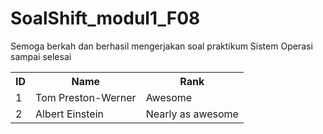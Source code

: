 # SoalShift_modul1_F08
Semoga berkah dan berhasil mengerjakan soal praktikum Sistem Operasi sampai selesai

<table>
<tr>
<th>ID</th><th>Name</th><th>Rank</th>
</tr>
<tr>
<td>1</td><td>Tom Preston-Werner</td><td>Awesome</td>
</tr>
<tr>
<td>2</td><td>Albert Einstein</td><td>Nearly as awesome</td>
</tr>
</table>
